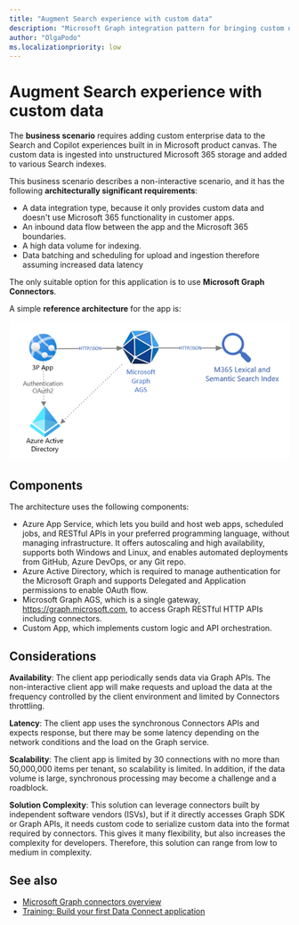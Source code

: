 ```yaml
---
title: "Augment Search experience with custom data"
description: "Microsoft Graph integration pattern for bringing custom data to appear in Microsoft Search experiences."
author: "OlgaPodo"
ms.localizationpriority: low
---
```


# Augment Search experience with custom data

The **business scenario** requires adding custom enterprise data to the Search and Copilot experiences built in in Microsoft product canvas. The custom data is ingested into unstructured Microsoft 365 storage and added to various Search indexes.

This business scenario describes a non-interactive scenario, and it has the following **architecturally significant requirements**:

- A data integration type, because it only provides custom data and doesn't use Microsoft 365 functionality in customer apps.
- An inbound data flow between the app and the Microsoft 365 boundaries.
- A high data volume for indexing.
- Data batching and scheduling for upload and ingestion therefore assuming increased data latency

The only suitable option for this application is to use **Microsoft Graph Connectors**.

A simple **reference architecture** for the app is:

![connectors](.././images/graph-arc-center/Connectors.png)

## Components

The architecture uses the following components:

- Azure App Service, which lets you build and host web apps, scheduled jobs, and RESTful APIs in your preferred programming language, without managing infrastructure. It offers autoscaling and high availability, supports both Windows and Linux, and enables automated deployments from GitHub, Azure DevOps, or any Git repo.
- Azure Active Directory, which is required to manage authentication for the Microsoft Graph and supports Delegated and Application permissions to enable OAuth flow.
- Microsoft Graph AGS, which is a single gateway, <https://graph.microsoft.com>, to access Graph RESTful HTTP APIs including connectors.
- Custom App, which implements custom logic and API orchestration.

## Considerations

**Availability**: The client app periodically sends data via Graph APIs. The non-interactive client app will make requests and upload the data at the frequency controlled by the client environment and limited by Connectors throttling.

**Latency**: The client app uses the synchronous Connectors APIs and expects response, but there may be some latency depending on the network conditions and the load on the Graph service.

**Scalability**: The client app is limited by 30 connections with no more than 50,000,000 items per tenant, so scalability is limited. In addition, if the data volume is large, synchronous processing may become a challenge and a roadblock.

**Solution Complexity**: This solution can leverage connectors built by independent software vendors (ISVs), but if it directly accesses Graph SDK or Graph APIs, it needs custom code to serialize custom data into the format required by connectors. This gives it many flexibility, but also increases the complexity for developers. Therefore, this solution can range from low to medium in complexity.

## See also

- [Microsoft Graph connectors overview](./../connecting-external-content-connectors-overview.md)
- [Training: Build your first Data Connect application](/training/modules/data-connect-quickstart)
